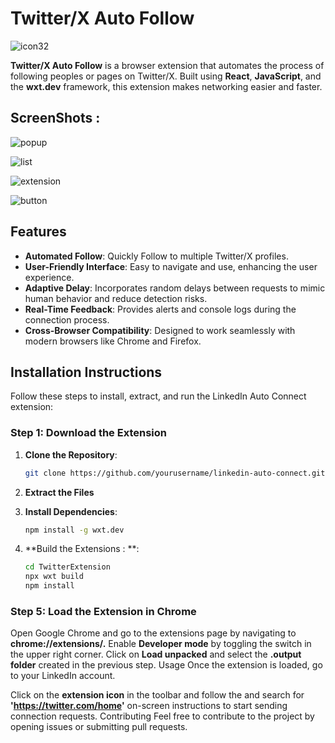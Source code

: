 # Twitter/X Auto Follow

![icon32](https://github.com/user-attachments/assets/01083e9b-aa25-4af7-9823-b8922f0d8c97)

**Twitter/X Auto Follow** is a browser extension that automates the process of following peoples or pages on Twitter/X. Built using **React**, **JavaScript**, and the **wxt.dev** framework, this extension makes networking easier and faster.

## ScreenShots : 
![popup](https://github.com/user-attachments/assets/def6ffe4-8872-464a-8dba-20ba75e1997d)

![list](https://github.com/user-attachments/assets/26a8c620-1da6-4ab6-9b69-ed6344bda873)

![extension](https://github.com/user-attachments/assets/72dd48e6-cbf6-4c5b-bef5-e9c8fae560da)

![button](https://github.com/user-attachments/assets/e32c806c-38fa-41ba-a4a7-94a786d8f7a8)


## Features

- **Automated Follow**: Quickly Follow to multiple Twitter/X profiles.
- **User-Friendly Interface**: Easy to navigate and use, enhancing the user experience.
- **Adaptive Delay**: Incorporates random delays between requests to mimic human behavior and reduce detection risks.
- **Real-Time Feedback**: Provides alerts and console logs during the connection process.
- **Cross-Browser Compatibility**: Designed to work seamlessly with modern browsers like Chrome and Firefox.

## Installation Instructions

Follow these steps to install, extract, and run the LinkedIn Auto Connect extension:

### Step 1: Download the Extension

1. **Clone the Repository**:
   ```bash
   git clone https://github.com/yourusername/linkedin-auto-connect.git

2. **Extract the Files**
   
3. **Install Dependencies**:
   ```bash
   npm install -g wxt.dev

3. **Build the Extensions : **:
   ```bash
   cd TwitterExtension
   npx wxt build
   npm install

### Step 5: Load the Extension in Chrome  
      
Open Google Chrome and go to the extensions page by navigating to **chrome://extensions/.**
Enable **Developer mode** by toggling the switch in the upper right corner.
Click on **Load unpacked** and select the **.output folder** created in the previous step.
Usage
Once the extension is loaded, go to your LinkedIn account.

Click on the **extension icon** in the toolbar and follow the
and search for **'https://twitter.com/home'** on-screen instructions to start sending connection requests.
Contributing
Feel free to contribute to the project by opening issues or submitting pull requests.
